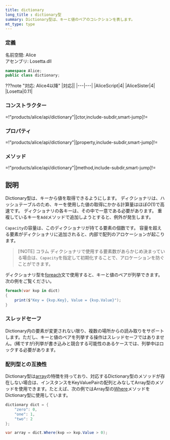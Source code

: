 ```yaml
---
title: dictionary
long_title : dictionary型
summary: Dictionary型は、キーと値のペアのコレクションを表します。
mt_type: type
---
```

### 定義
名前空間: Alice<br/>
アセンブリ: Losetta.dll

```cs title="AliceScript"
namespace Alice;
public class dictionary;
```

???note "対応: Alice4以降"
    |対応||
    |---|---|
    |AliceScript|4|
    |AliceSister|4|
    |Losetta|0.11|

### コンストラクター

=!"products/alice/api/dictionary"|[ctor,include-subdir,smart-jump]!=

### プロパティ

=!"products/alice/api/dictionary"|[property,include-subdir,smart-jump]!=

### メソッド

=!"products/alice/api/dictionary"|[method,include-subdir,smart-jump]!=

## 説明
Dictionary型は、キーから値を取得できるようにします。
ディクショナリは、ハッシュテーブルのため、キーを使用した値の取得にかかる計算量はほぼ$O(1)$で高速です。
ディクショナリの各キーは、その中で一意である必要があります。
重複しているキーを`Add`メソッドで追加しようとすると、例外が発生します。

`Capacity`の容量は、このディクショナリが持てる要素の個数です。
容量を超える要素がディクショナリに追加されると、内部で配列のアロケーションが起こります。

> [!NOTE] コラム
> ディクショナリで使用する要素数があらかじめ決まっている場合は、`Capacity`を指定して初期化することで、アロケーションを防ぐことができます。

ディクショナリ型を[foreach](../alice/foreach.md)文で使用すると、キーと値のペアが列挙できます。
次の例をご覧ください。

```cs title="AliceScript"
foreach(var kvp in dict)
{
    print($"Key = {kvp.Key}, Value = {kvp.Value}");
}
```

### スレッドセーフ
Dictionary内の要素が変更されない限り、複数の場所からの読み取りをサポートします。ただし、キーと値のペアを列挙する操作はスレッドセーフではありません。(稀ですが)列挙が書き込みと競合する可能性のあるケースでは、列挙中はロックする必要があります。

### 配列型との互換性
Dictionary型は[array](../array/index.md)の特徴を持っており、対応するDictionary型のメソッドが存在しない場合は、インスタンスをKeyValuePairの配列とみなしてArray型のメソッドを使用できます。たとえば、次の例ではArray型の[Where](../array/where.md)メソッドをDictionary型に使用しています。

```cs title="AliceScript"
dictionary dict = {
    "zero": 0,
    "one": 1,
    "two": 2
};

var array = dict.Where(kvp => kvp.Value > 0);
```
